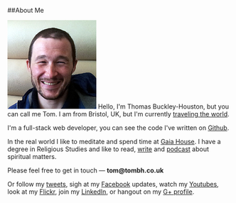 ##About Me

![picture "Picture of Tom BH"](/images/tomisme.jpg "Tom is me.")
Hello, I'm Thomas Buckley-Houston, but you can call me Tom. I am from Bristol, UK, but I'm currently [traveling the world](/around-the-world).

I'm a full-stack web developer, you can see the code I've written on [Github](http://github.com/tombh).

In the real world I like to meditate and spend time at <a href="http://www.gaiahouse.co.uk/">Gaia House</a>. I have a degree in Religious Studies and like to read,
<a href="http://www.tombh.co.uk/ive-written-a-book/">write</a>
and <a href="http://www.beingordinary.org">podcast</a> about spiritual matters.

Please feel free to get in touch &mdash; <strong>tom<span style="display:none">nospam</span>@tombh.co.uk</strong>

Or follow my [tweets](http://www.twitter.com/twombh), sigh at my [Facebook](https://www.facebook.com/tbuckleyhouston) updates, watch my [Youtubes](https://www.youtube.com/user/iamtombh/videos), look at my [Flickr](http://www.flickr.com/photos/tombuckley/), join my [LinkedIn](http://www.linkedin.com/pub/thomas-buckley-houston/9/478/445), or hangout on my [G+ profile](https://plus.google.com/115720766788573901001).
